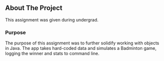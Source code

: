 ## About The Project
This assignment was given during undergrad.

### Purpose
The purpose of this assignment was to further solidify working with objects in Java. The app takes hard-coded data and simulates a Badminton game, logging the winner and stats to command line.
